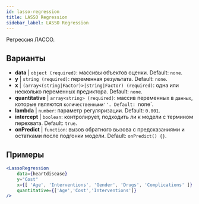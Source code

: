 ```yaml
---
id: lasso-regression
title: LASSO Regression
sidebar_label: LASSO Regression
---
```


Регрессия ЛАССО.

## Варианты

* __data__ | `object (required)`: массивы объектов оценки. Default: `none`.
* __y__ | `string (required)`: переменная результата. Default: `none`.
* __x__ | `(array<(string|Factor)>|string|Factor) (required)`: одна или несколько переменных предиктора. Default: `none`.
* __quantitative__ | `array<string> (required)`: массив переменных в `данных`, которые являются `количественными''. Default: `none`.
* __lambda__ | `number`: параметр регуляризации. Default: `0.001`.
* __intercept__ | `boolean`: контролирует, подходить ли к модели с термином перехвата. Default: `true`.
* __onPredict__ | `function`: вызов обратного вызова с предсказаниями и остатками после подгонки модели. Default: `onPredict() {}`.


## Примеры

```jsx live
<LassoRegression
    data={heartdisease} 
    y="Cost"
    x={[ 'Age', 'Interventions', 'Gender', 'Drugs', 'Complications' ]}
    quantitative={['Age','Cost','Interventions']}
/>
```

